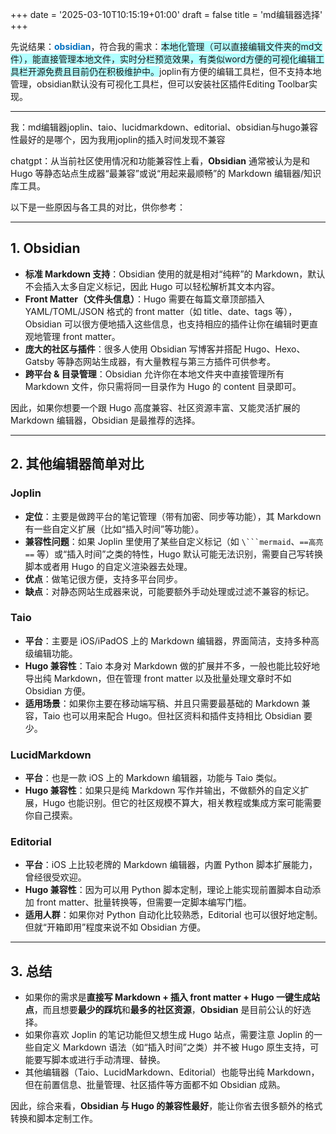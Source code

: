 +++
date = '2025-03-10T10:15:19+01:00'
draft = false
title = 'md编辑器选择'
+++

先说结果：**<font color="#0070c0">obsidian</font>**，符合我的需求：<span style="background:#b1ffff">本地化管理（可以直接编辑文件夹的md文件），能直接管理本地文件，实时分栏预览效果，有类似word方便的可视化编辑工具栏开源免费且目前仍在积极维护中。</span>joplin有方便的编辑工具栏，但不支持本地管理，obsidian默认没有可视化工具栏，但可以安装社区插件Editing Toolbar实现。

---

我：md编辑器joplin、taio、lucidmarkdown、editorial、obsidian与hugo兼容性最好的是哪个，因为我用joplin的插入时间发现不兼容

chatgpt：从当前社区使用情况和功能兼容性上看，**Obsidian** 通常被认为是和 Hugo 等静态站点生成器“最兼容”或说“用起来最顺畅”的 Markdown 编辑器/知识库工具。
<!--more-->
以下是一些原因与各工具的对比，供你参考：

---

## 1. Obsidian

- **标准 Markdown 支持**：Obsidian 使用的就是相对“纯粹”的 Markdown，默认不会插入太多自定义标记，因此 Hugo 可以轻松解析其文本内容。
- **Front Matter（文件头信息）**：Hugo 需要在每篇文章顶部插入 YAML/TOML/JSON 格式的 front matter（如 title、date、tags 等），Obsidian 可以很方便地插入这些信息，也支持相应的插件让你在编辑时更直观地管理 front matter。
- **庞大的社区与插件**：很多人使用 Obsidian 写博客并搭配 Hugo、Hexo、Gatsby 等静态网站生成器，有大量教程与第三方插件可供参考。
- **跨平台 & 目录管理**：Obsidian 允许你在本地文件夹中直接管理所有 Markdown 文件，你只需将同一目录作为 Hugo 的 content 目录即可。

因此，如果你想要一个跟 Hugo 高度兼容、社区资源丰富、又能灵活扩展的 Markdown 编辑器，Obsidian 是最推荐的选择。

---

## 2. 其他编辑器简单对比

### Joplin

- **定位**：主要是做跨平台的笔记管理（带有加密、同步等功能），其 Markdown 有一些自定义扩展（比如“插入时间”等功能）。
- **兼容性问题**：如果 Joplin 里使用了某些自定义标记（如 `\```mermaid`、`==高亮==` 等）或“插入时间”之类的特性，Hugo 默认可能无法识别，需要自己写转换脚本或者用 Hugo 的自定义渲染器去处理。
- **优点**：做笔记很方便，支持多平台同步。
- **缺点**：对静态网站生成器来说，可能要额外手动处理或过滤不兼容的标记。

### Taio

- **平台**：主要是 iOS/iPadOS 上的 Markdown 编辑器，界面简洁，支持多种高级编辑功能。
- **Hugo 兼容性**：Taio 本身对 Markdown 做的扩展并不多，一般也能比较好地导出纯 Markdown，但在管理 front matter 以及批量处理文章时不如 Obsidian 方便。
- **适用场景**：如果你主要在移动端写稿、并且只需要最基础的 Markdown 兼容，Taio 也可以用来配合 Hugo。但社区资料和插件支持相比 Obsidian 要少。

### LucidMarkdown

- **平台**：也是一款 iOS 上的 Markdown 编辑器，功能与 Taio 类似。
- **Hugo 兼容性**：如果只是纯 Markdown 写作并输出，不做额外的自定义扩展，Hugo 也能识别。但它的社区规模不算大，相关教程或集成方案可能需要你自己摸索。

### Editorial

- **平台**：iOS 上比较老牌的 Markdown 编辑器，内置 Python 脚本扩展能力，曾经很受欢迎。
- **Hugo 兼容性**：因为可以用 Python 脚本定制，理论上能实现前置脚本自动添加 front matter、批量转换等，但需要一定脚本编写门槛。
- **适用人群**：如果你对 Python 自动化比较熟悉，Editorial 也可以很好地定制。但就“开箱即用”程度来说不如 Obsidian 方便。

---

## 3. 总结

- 如果你的需求是**直接写 Markdown + 插入 front matter + Hugo 一键生成站点**，而且想要**最少的踩坑**和**最多的社区资源**，**Obsidian** 是目前公认的好选择。
- 如果你喜欢 Joplin 的笔记功能但又想生成 Hugo 站点，需要注意 Joplin 的一些自定义 Markdown 语法（如“插入时间”之类）并不被 Hugo 原生支持，可能要写脚本或进行手动清理、替换。
- 其他编辑器（Taio、LucidMarkdown、Editorial）也能导出纯 Markdown，但在前置信息、批量管理、社区插件等方面都不如 Obsidian 成熟。

因此，综合来看，**Obsidian 与 Hugo 的兼容性最好**，能让你省去很多额外的格式转换和脚本定制工作。